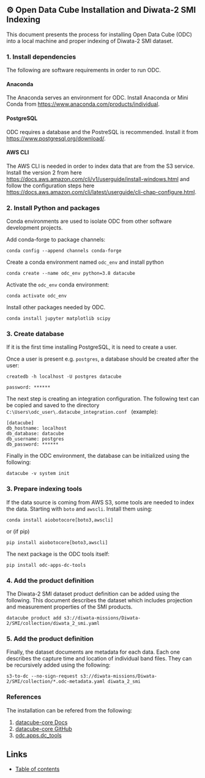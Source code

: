 ## ⚙️ Open Data Cube Installation and Diwata-2 SMI Indexing

This document presents the process for installing Open Data Cube (ODC) into a local machine and proper indexing of Diwata-2 SMI dataset.

### 1. Install dependencies
The following are software requirements in order to run ODC.
#### Anaconda
The Anaconda serves an environment for ODC. Install Anaconda or Mini Conda from https://www.anaconda.com/products/individual.
#### PostgreSQL
ODC requires a database and the PostreSQL is recommended. Install it from https://www.postgresql.org/download/.
#### AWS CLI
The AWS CLI is needed in order to index data that are from the S3 service. Install the version 2 from here https://docs.aws.amazon.com/cli/v1/userguide/install-windows.html and follow the configuration steps here https://docs.aws.amazon.com/cli/latest/userguide/cli-chap-configure.html.

### 2. Install Python and packages
Conda environments are used to isolate ODC from other software development projects.

Add conda-forge to package channels:
```
conda config --append channels conda-forge
```

Create a conda environment named `odc_env` and install python
```
conda create --name odc_env python=3.8 datacube
```

Activate the `odc_env` conda environment:
```
conda activate odc_env
```

Install other packages needed by ODC.
```
conda install jupyter matplotlib scipy
```

### 3. Create database
If it is the first time installing PostgreSQL, it is need to create a user.

Once a user is present e.g. `postgres`, a database should be created after the user:
```
createdb -h localhost -U postgres datacube

password: ******
```

The next step is creating an integration configuration. The following text can be copied and saved to the directory `C:\Users\odc_user\.datacube_integration.conf ` (example):
```
[datacube]
db_hostname: localhost
db_database: datacube
db_username: postgres
db_password: ******
```

Finally in the ODC environment, the database can be initialized using the following:
```
datacube -v system init
```

### 3. Prepare indexing tools
If the data source is coming from AWS S3, some tools are needed to index the data. Starting with `boto` and `awscli`. Install them using:

```
conda install aiobotocore[boto3,awscli]
```
or (if pip)
```
pip install aiobotocore[boto3,awscli]
```
The next package is the ODC tools itself:
```
pip install odc-apps-dc-tools
```

### 4. Add the product definition
The Diwata-2 SMI dataset product definition can be added using the following. This document describes the dataset which includes projection and measurement properties of the SMI products.
```
datacube product add s3://diwata-missions/Diwata-2/SMI/collection/diwata_2_smi.yaml
```

### 5. Add the product definition
Finally, the dataset documents are metadata for each data. Each one describes the capture time and location of individual band files. They can be recursively added using the following:
```
s3-to-dc --no-sign-request s3://diwata-missions/Diwata-2/SMI/collection/*.odc-metadata.yaml diwata_2_smi
```

### References
The installation can be refered from the following:
1. [datacube-core Docs](https://datacube-core.readthedocs.io/en/latest/installation/index.html)
2. [datacube-core GitHub](https://github.com/opendatacube/datacube-core/blob/develop/docs/installation/setup/common_install.rst)
3. [odc.apps.dc_tools](https://github.com/opendatacube/odc-tools/tree/develop/apps/dc_tools#odcappsdc_tools)

## Links
* [Table of contents](https://gitlab.com/grasped/odc-notebook/-/tree/main#table-of-contents)